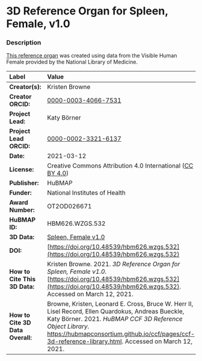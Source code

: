 # 3D Reference Organ for Spleen, Female, v1.0

### Description
[This reference organ](https://hubmapconsortium.github.io/ccf/pages/ccf-3d-reference-library.html) was created using data from the Visible Human Female provided by the National Library of Medicine.

| Label | Value |
| :------------- |:-------------|
| **Creator(s):** | Kristen Browne |
| **Creator ORCID:** | [0000-0003-4066-7531](https://orcid.org/0000-0003-4066-7531) |
| **Project Lead:** | Katy B&ouml;rner |
| **Project Lead ORCID:** | [0000-0002-3321-6137](https://orcid.org/0000-0002-3321-6137) |
| **Date:** | 2021-03-12 |
| **License:** | Creative Commons Attribution 4.0 International ([CC BY 4.0](https://creativecommons.org/licenses/by/4.0/)) |
| **Publisher:** | HuBMAP |
| **Funder:** | National Institutes of Health |
| **Award Number:** | OT2OD026671 |
| **HuBMAP ID:** | HBM626.WZGS.532 |
| **3D Data:** | [Spleen, Female v1.0](https://hubmapconsortium.github.io/ccf-releases/v1.0/models/VH_F_Spleen.glb) |
| **DOI:** | [https://doi.org/10.48539/hbm626.wzgs.532](https://doi.org/10.48539/hbm626.wzgs.532) |
| **How to Cite This 3D Data:** | Kristen Browne. 2021. *3D Reference Organ for Spleen, Female v1.0.* [https://doi.org/10.48539/hbm626.wzgs.532](https://doi.org/10.48539/hbm626.wzgs.532). Accessed on March 12, 2021. |
| **How to Cite 3D Data Overall:** | Browne, Kristen, Leonard E. Cross, Bruce W. Herr II, Lisel Record, Ellen Quardokus, Andreas Bueckle, Katy B&ouml;rner. 2021. *HuBMAP CCF 3D Reference Object Library*. https://hubmapconsortium.github.io/ccf/pages/ccf-3d-reference-library.html. Accessed on March 12, 2021. |